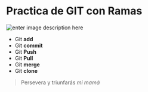 # Practica de GIT con Ramas
![enter image description here](https://danielmaldonado.com.ar/wp-content/uploads/2019/05/github-octocat.png)

 - Git **add**
 - Git  **commit**
 - Git **Push**
 - Git **Pull**
 - Git **merge**
 - Git **clone**

> Persevera y triunfarás
> *mi mamá*

